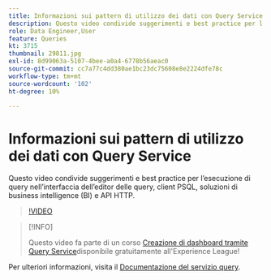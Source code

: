 ```yaml
---
title: Informazioni sui pattern di utilizzo dei dati con Query Service
description: Questo video condivide suggerimenti e best practice per l’esecuzione di query nell’interfaccia dell’editor delle query, client PSQL, soluzioni di business intelligence (BI) e API HTTP.
role: Data Engineer,User
feature: Queries
kt: 3715
thumbnail: 29811.jpg
exl-id: 8d99063a-5107-4bee-a0a4-6778b56aeac0
source-git-commit: cc7a77c4dd380ae1bc23dc75608e8e2224dfe78c
workflow-type: tm+mt
source-wordcount: '102'
ht-degree: 10%

---
```


# Informazioni sui pattern di utilizzo dei dati con Query Service

Questo video condivide suggerimenti e best practice per l’esecuzione di query nell’interfaccia dell’editor delle query, client PSQL, soluzioni di business intelligence (BI) e API HTTP.

>[!VIDEO](https://video.tv.adobe.com/v/29811?quality=12&learn=on)

>[!INFO]
>
> Questo video fa parte di un corso [Creazione di dashboard tramite Query Service](https://experienceleague.adobe.com/?recommended=ExperiencePlatform-D-1-2021.1.qsvc.dash)disponibile gratuitamente all&#39;Experience League!

Per ulteriori informazioni, visita il [Documentazione del servizio query](https://experienceleague.adobe.com/docs/experience-platform/query/home.html?lang=it).
